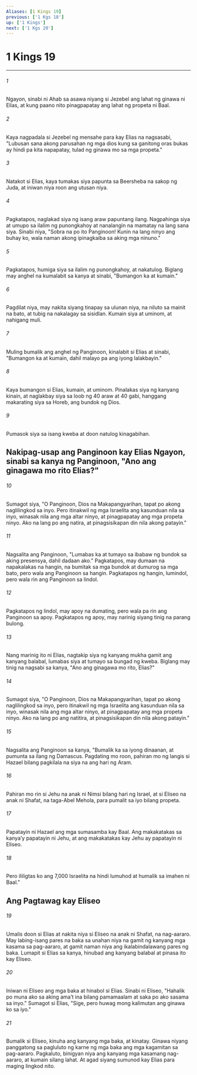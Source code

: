 ```yaml
---
Aliases: [1 Kings 19]
previous: ['1 Kgs 18']
up: ['1 Kings']
next: ['1 Kgs 20']
---
```

# 1 Kings 19

***


###### 1 


Ngayon, sinabi ni Ahab sa asawa niyang si Jezebel ang lahat ng ginawa ni Elias, at kung paano nito pinagpapatay ang lahat ng propeta ni Baal. 


###### 2 


Kaya nagpadala si Jezebel ng mensahe para kay Elias na nagsasabi, "Lubusan sana akong parusahan ng mga dios kung sa ganitong oras bukas ay hindi pa kita napapatay, tulad ng ginawa mo sa mga propeta." 


###### 3 


Natakot si Elias, kaya tumakas siya papunta sa Beersheba na sakop ng Juda, at iniwan niya roon ang utusan niya. 


###### 4 


Pagkatapos, naglakad siya ng isang araw papuntang ilang. Nagpahinga siya at umupo sa ilalim ng punongkahoy at nanalangin na mamatay na lang sana siya. Sinabi niya, "Sobra na po ito Panginoon! Kunin na lang ninyo ang buhay ko, wala naman akong ipinagkaiba sa aking mga ninuno." 


###### 5 


Pagkatapos, humiga siya sa ilalim ng punongkahoy, at nakatulog. Biglang may anghel na kumalabit sa kanya at sinabi, "Bumangon ka at kumain." 


###### 6 


Pagdilat niya, may nakita siyang tinapay sa ulunan niya, na niluto sa mainit na bato, at tubig na nakalagay sa sisidlan. Kumain siya at uminom, at nahigang muli. 


###### 7 


Muling bumalik ang anghel ng Panginoon, kinalabit si Elias at sinabi, "Bumangon ka at kumain, dahil malayo pa ang iyong lalakbayin." 


###### 8 


Kaya bumangon si Elias, kumain, at uminom. Pinalakas siya ng kanyang kinain, at naglakbay siya sa loob ng 40 araw at 40 gabi, hanggang makarating siya sa Horeb, ang bundok ng Dios. 


###### 9 


Pumasok siya sa isang kweba at doon natulog kinagabihan.

## Nakipag-usap ang Panginoon kay Elias Ngayon, sinabi sa kanya ng Panginoon, "Ano ang ginagawa mo rito Elias?" 


###### 10 


Sumagot siya, "O Panginoon, Dios na Makapangyarihan, tapat po akong naglilingkod sa inyo. Pero itinakwil ng mga Israelita ang kasunduan nila sa inyo, winasak nila ang mga altar ninyo, at pinagpapatay ang mga propeta ninyo. Ako na lang po ang natira, at pinagsisikapan din nila akong patayin." 


###### 11 


Nagsalita ang Panginoon, "Lumabas ka at tumayo sa ibabaw ng bundok sa aking presensya, dahil dadaan ako." Pagkatapos, may dumaan na napakalakas na hangin, na bumitak sa mga bundok at dumurog sa mga bato, pero wala ang Panginoon sa hangin. Pagkatapos ng hangin, lumindol, pero wala rin ang Panginoon sa lindol. 


###### 12 


Pagkatapos ng lindol, may apoy na dumating, pero wala pa rin ang Panginoon sa apoy. Pagkatapos ng apoy, may narinig siyang tinig na parang bulong. 


###### 13 


Nang marinig ito ni Elias, nagtakip siya ng kanyang mukha gamit ang kanyang balabal, lumabas siya at tumayo sa bungad ng kweba. Biglang may tinig na nagsabi sa kanya, "Ano ang ginagawa mo rito, Elias?" 


###### 14 


Sumagot siya, "O Panginoon, Dios na Makapangyarihan, tapat po akong naglilingkod sa inyo, pero itinakwil ng mga Israelita ang kasunduan nila sa inyo, winasak nila ang mga altar ninyo, at pinagpapatay ang mga propeta ninyo. Ako na lang po ang natitira, at pinagsisikapan din nila akong patayin." 


###### 15 


Nagsalita ang Panginoon sa kanya, "Bumalik ka sa iyong dinaanan, at pumunta sa ilang ng Damascus. Pagdating mo roon, pahiran mo ng langis si Hazael bilang pagkilala na siya na ang hari ng Aram. 


###### 16 


Pahiran mo rin si Jehu na anak ni Nimsi bilang hari ng Israel, at si Eliseo na anak ni Shafat, na taga-Abel Mehola, para pumalit sa iyo bilang propeta. 


###### 17 


Papatayin ni Hazael ang mga sumasamba kay Baal. Ang makakatakas sa kanyaʼy papatayin ni Jehu, at ang makakatakas kay Jehu ay papatayin ni Eliseo. 


###### 18 


Pero ililigtas ko ang 7,000 Israelita na hindi lumuhod at humalik sa imahen ni Baal." 

## Ang Pagtawag kay Eliseo 


###### 19 


Umalis doon si Elias at nakita niya si Eliseo na anak ni Shafat, na nag-aararo. May labing-isang pares na baka sa unahan niya na gamit ng kanyang mga kasama sa pag-aararo, at gamit naman niya ang ikalabindalawang pares ng baka. Lumapit si Elias sa kanya, hinubad ang kanyang balabal at pinasa ito kay Eliseo. 


###### 20 


Iniwan ni Eliseo ang mga baka at hinabol si Elias. Sinabi ni Eliseo, "Hahalik po muna ako sa aking amaʼt ina bilang pamamaalam at saka po ako sasama sa inyo." Sumagot si Elias, "Sige, pero huwag mong kalimutan ang ginawa ko sa iyo." 


###### 21 


Bumalik si Eliseo, kinuha ang kanyang mga baka, at kinatay. Ginawa niyang panggatong sa pagluluto ng karne ng mga baka ang mga kagamitan sa pag-aararo. Pagkaluto, binigyan niya ang kanyang mga kasamang nag-aararo, at kumain silang lahat. At agad siyang sumunod kay Elias para maging lingkod nito.
